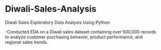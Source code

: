 # Diwali-Sales-Analysis
Diwali Sales Exploratory Data Analysis Using Python

-Conducted EDA on a Diwali sales dataset containing over 500,000 records to analyze customer purchasing behavior, product performance, and regional sales trends.
